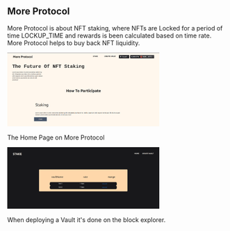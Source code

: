 ## More Protocol

More Protocol is about NFT staking, where NFTs are Locked for a period of time LOCKUP_TIME and rewards is been calculated based on time rate.
More Protocol helps to buy back NFT liquidity.

<p>
  <img src="./img/home.png" width="350">
</p>

The Home Page on More Protocol

<p>
  <img src="./img/stake.png" width="350">
</p>

When deploying a Vault it's done on the block explorer.
